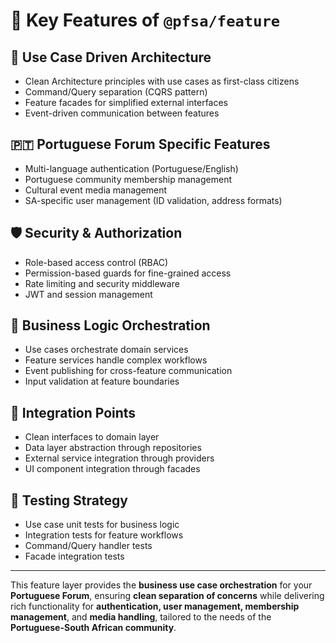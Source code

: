 # 🎯 Key Features of `@pfsa/feature`

## 🚀 Use Case Driven Architecture
- Clean Architecture principles with use cases as first-class citizens  
- Command/Query separation (CQRS pattern)  
- Feature facades for simplified external interfaces  
- Event-driven communication between features  

## 🇵🇹 Portuguese Forum Specific Features
- Multi-language authentication (Portuguese/English)  
- Portuguese community membership management  
- Cultural event media management  
- SA-specific user management (ID validation, address formats)  

## 🛡️ Security & Authorization
- Role-based access control (RBAC)  
- Permission-based guards for fine-grained access  
- Rate limiting and security middleware  
- JWT and session management  

## 💼 Business Logic Orchestration
- Use cases orchestrate domain services  
- Feature services handle complex workflows  
- Event publishing for cross-feature communication  
- Input validation at feature boundaries  

## 🔧 Integration Points
- Clean interfaces to domain layer  
- Data layer abstraction through repositories  
- External service integration through providers  
- UI component integration through facades  

## 🧪 Testing Strategy
- Use case unit tests for business logic  
- Integration tests for feature workflows  
- Command/Query handler tests  
- Facade integration tests  

---

This feature layer provides the **business use case orchestration** for your **Portuguese Forum**, ensuring **clean separation of concerns** while delivering rich functionality for **authentication, user management, membership management**, and **media handling**, tailored to the needs of the **Portuguese-South African community**.
